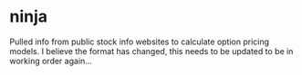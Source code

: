 ninja
=====

Pulled info from public stock info websites to calculate option pricing models. I believe the format has changed, this needs to be updated to be in working order again...
